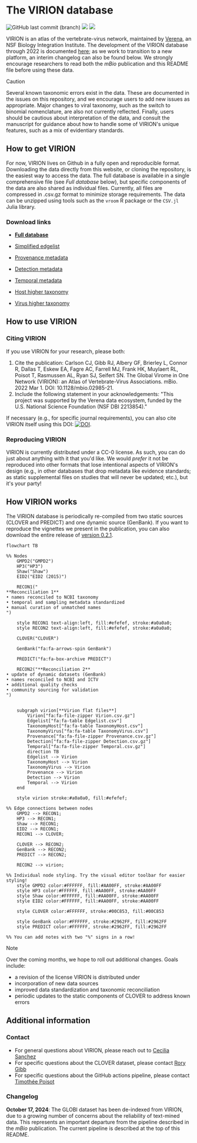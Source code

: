 # The VIRION database

![GitHub last commit (branch)](https://img.shields.io/github/last-commit/viralemergence/virion/main)
![](https://img.shields.io/badge/Code%20license-MIT-green)
![](https://img.shields.io/badge/Data%20license-CC--0-brightgreen)

VIRION is an atlas of the vertebrate-virus network, maintained by [Verena](https://www.viralemergence.org/), an NSF Biology Integration Institute. The development of the VIRION database through 2022 is documented [here](https://journals.asm.org/doi/10.1128/mbio.02985-21); as we work to transition to a new platform, an interim changelog can also be found below. We strongly encourage researchers to read both the _mBio_ publication and this README file before using these data.

> [!CAUTION]
> Several known taxonomic errors exist in the data. These are documented in the issues on this repository, and we encourage users to add new issues as appropriate. Major changes to viral taxonomy, such as the switch to binomial nomenclature, are also not currently reflected. Finally, users should be cautious about interpretation of the data, and consult the manuscript for guidance about how to handle some of VIRION's unique features, such as a mix of evidentiary standards.

## How to get VIRION

For now, VIRION lives on Github in a fully open and reproducible format. Downloading the data directly from this website, or cloning the repository, is the easiest way to access the data. The full database is available in a single comprehensive file (see *Full database* below), but specific components of the data are also shared as individual files. Currently, all files are compressed in .csv.gz format to minimize storage requirements. The data can be unzipped using tools such as the `vroom` R package or the `CSV.jl` Julia library.

### Download links

- [**Full database**](https://github.com/viralemergence/virion/blob/gh-pages/Virion.csv.gz)

- [Simplified edgelist](https://github.com/viralemergence/virion/blob/gh-pages/Edgelist.csv.gz)

- [Provenance metadata](https://github.com/viralemergence/virion/blob/gh-pages/Provenance.csv.gz)

- [Detection metadata](https://github.com/viralemergence/virion/blob/gh-pages/Detection.csv.gz)

- [Temporal metadata](https://github.com/viralemergence/virion/blob/gh-pages/Temporal.csv.gz)

- [Host higher taxonomy](https://github.com/viralemergence/virion/blob/gh-pages/TaxonomyHost.csv.gz)

- [Virus higher taxonomy](https://github.com/viralemergence/virion/blob/gh-pages/TaxonomyVirus.csv.gz)

## How to use VIRION

### Citing VIRION

If you use VIRION for your research, please both:
1. Cite the publication: Carlson CJ, Gibb RJ, Albery GF, Brierley L, Connor R, Dallas T, Eskew EA, Fagre AC, Farrell MJ, Frank HK, Muylaert RL, Poisot T, Rasmussen AL, Ryan SJ, Seifert SN. The Global Virome in One Network (VIRION): an Atlas of Vertebrate-Virus Associations. mBio. 2022 Mar 1. DOI: 10.1128/mbio.02985-21.
2. Include the following statement in your acknowledgements: "This project was supported by the Verena data ecosystem, funded by the U.S. National Science Foundation (NSF DBI 2213854)."
 
If necessary (e.g., for specific journal requirements), you can also cite VIRION itself using this DOI: [![DOI](https://zenodo.org/badge/319686363.svg)](https://zenodo.org/badge/latestdoi/319686363).

### Reproducing VIRION

VIRION is currently distributed under a CC-0 license. As such, you can do just about anything with it that you'd like. We would _prefer_ it not be reproduced into other formats that lose intentional aspects of VIRION's design (e.g., in other databases that drop metadata like evidence standards; as static supplemental files on studies that will never be updated; etc.), but it's your party! 

## How VIRION works

The VIRION database is periodically re-compiled from two static sources (CLOVER and PREDICT) and one dynamic source (GenBank). If you want to reproduce the vignettes we present in the publication, you can also download the entire release of [version 0.2.1](https://github.com/viralemergence/virion/releases/tag/v0.2.1-beta).

```mermaid
flowchart TB

%% Nodes
    GMPD2("GMPD2")
    HP3("HP3")
    Shaw("Shaw")
    EID2("EID2 (2015)")

    RECON1("
**Reconciliation 1**
• names reconciled to NCBI taxonomy
• temporal and sampling metadata standardized
• manual curation of unmatched names
")

    style RECON1 text-align:left, fill:#efefef, stroke:#a0a0a0;
    style RECON2 text-align:left, fill:#efefef, stroke:#a0a0a0;

    CLOVER("CLOVER")

    GenBank("fa:fa-arrows-spin GenBank")

    PREDICT("fa:fa-box-archive PREDICT")

    RECON2("**Reconciliation 2**
• update of dynamic datasets (GenBank)
• names reconciled to NCBI and ICTV
• additional quality checks
• community sourcing for validation
")


    subgraph virion[**Virion flat files**]
        Virion["fa:fa-file-zipper Virion.csv.gz"]
        Edgelist["fa:fa-table Edgelist.csv"]
        TaxonomyHost["fa:fa-table TaxonomyHost.csv"]
        TaxonomyVirus["fa:fa-table TaxonomyVirus.csv"]
        Provenance["fa:fa-file-zipper Provenance.csv.gz"]
        Detection["fa:fa-file-zipper Detection.csv.gz"]
        Temporal["fa:fa-file-zipper Temporal.csv.gz"]
        direction TB
        Edgelist --> Virion
        TaxonomyHost --> Virion
        TaxonomyVirus --> Virion
        Provenance --> Virion
        Detection --> Virion
        Temporal --> Virion
    end

    style virion stroke:#a0a0a0, fill:#efefef;

%% Edge connections between nodes
    GMPD2 --> RECON1;
    HP3 --> RECON1;
    Shaw --> RECON1;
    EID2 --> RECON1;
    RECON1 --> CLOVER;

    CLOVER --> RECON2;
    GenBank --> RECON2;
    PREDICT --> RECON2;

    RECON2 --> virion;

%% Individual node styling. Try the visual editor toolbar for easier styling!
    style GMPD2 color:#FFFFFF, fill:#AA00FF, stroke:#AA00FF
    style HP3 color:#FFFFFF, fill:#AA00FF, stroke:#AA00FF
    style Shaw color:#FFFFFF, fill:#AA00FF, stroke:#AA00FF
    style EID2 color:#FFFFFF, fill:#AA00FF, stroke:#AA00FF

    style CLOVER color:#FFFFFF, stroke:#00C853, fill:#00C853

    style GenBank color:#FFFFFF, stroke:#2962FF, fill:#2962FF
    style PREDICT color:#FFFFFF, stroke:#2962FF, fill:#2962FF

%% You can add notes with two "%" signs in a row!
```

> [!NOTE]
> Over the coming months, we hope to roll out additional changes. Goals include:
> - a revision of the license VIRION is distributed under
> - incorporation of new data sources
> - improved data standardization and taxonomic reconciliation
> - periodic updates to the static components of CLOVER to address known errors


## Additional information

### Contact

- For general questions about VIRION, please reach out to [Cecilia Sanchez](mailto:cecilia@viralemergence.org)
- For specific questions about the CLOVER dataset, please contact [Rory Gibb](mailto:rory.gibb.14@ucl.ac.uk)
- For specific questions about the GitHub actions pipeline, please contact [Timothée Poisot](mailto:timothee.poisot@umontreal.ca)

### Changelog 

**October 17, 2024**: The GLOBI dataset has been de-indexed from VIRION, due to a growing number of concerns about the reliability of text-mined data. This represents an important departure from the pipeline described in the _mBio_ publication. The current pipeline is described at the top of this README.
